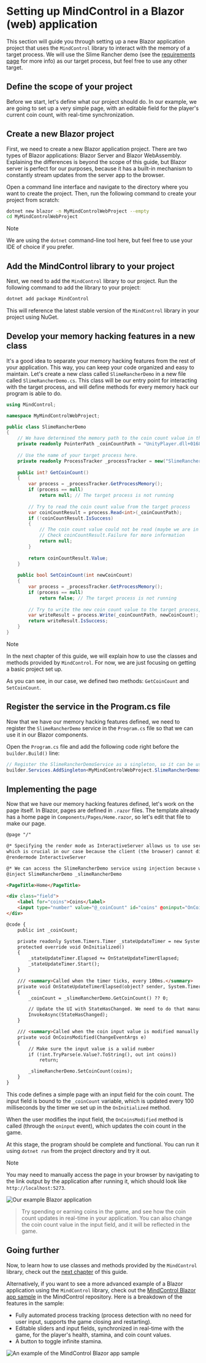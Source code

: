 ﻿# Setting up MindControl in a Blazor (web) application

This section will guide you through setting up a new Blazor application project that uses the `MindControl` library to interact with the memory of a target process. We will use the Slime Rancher demo (see the [requirements page](../guide-requirements.md) for more info) as our target process, but feel free to use any other target.

## Define the scope of your project

Before we start, let's define what our project should do. In our example, we are going to set up a very simple page, with an editable field for the player's current coin count, with real-time synchronization.

## Create a new Blazor project

First, we need to create a new Blazor application project. There are two types of Blazor applications: Blazor Server and Blazor WebAssembly. Explaining the differences is beyond the scope of this guide, but Blazor server is perfect for our purposes, because it has a built-in mechanism to constantly stream updates from the server app to the browser.

Open a command line interface and navigate to the directory where you want to create the project. Then, run the following command to create your project from scratch:

```bash
dotnet new blazor -n MyMindControlWebProject --empty
cd MyMindControlWebProject
```

> [!NOTE]
> We are using the `dotnet` command-line tool here, but feel free to use your IDE of choice if you prefer.

## Add the MindControl library to your project

Next, we need to add the `MindControl` library to our project. Run the following command to add the library to your project:

```bash
dotnet add package MindControl
```

This will reference the latest stable version of the `MindControl` library in your project using NuGet.

## Develop your memory hacking features in a new class

It's a good idea to separate your memory hacking features from the rest of your application. This way, you can keep your code organized and easy to maintain. Let's create a new class called `SlimeRancherDemo` in a new file called `SlimeRancherDemo.cs`. This class will be our entry point for interacting with the target process, and will define methods for every memory hack our program is able to do.

```csharp
using MindControl;

namespace MyMindControlWebProject;

public class SlimeRancherDemo
{
    // We have determined the memory path to the coin count value in the target process using Cheat Engine. See the tutorials in this guide to learn how to do this.
    private readonly PointerPath _coinCountPath = "UnityPlayer.dll+0168EEA0,8,100,28,20,80";
    
    // Use the name of your target process here.
    private readonly ProcessTracker _processTracker = new("SlimeRancher");
   
    public int? GetCoinCount()
    {
        var process = _processTracker.GetProcessMemory();
        if (process == null)
            return null; // The target process is not running
        
        // Try to read the coin count value from the target process
        var coinCountResult = process.Read<int>(_coinCountPath);
        if (!coinCountResult.IsSuccess)
        {
            // The coin count value could not be read (maybe we are in the main menu)
            // Check coinCountResult.Failure for more information
            return null;
        }
        
        return coinCountResult.Value;
    }
    
    public bool SetCoinCount(int newCoinCount)
    {
        var process = _processTracker.GetProcessMemory();
        if (process == null)
            return false; // The target process is not running
        
        // Try to write the new coin count value to the target process, and return true if successful
        var writeResult = process.Write(_coinCountPath, newCoinCount);
        return writeResult.IsSuccess;
    }
}
```

> [!NOTE]
> In the next chapter of this guide, we will explain how to use the classes and methods provided by `MindControl`. For now, we are just focusing on getting a basic project set up.

As you can see, in our case, we defined two methods: `GetCoinCount` and `SetCoinCount`.

## Register the service in the Program.cs file

Now that we have our memory hacking features defined, we need to register the `SlimeRancherDemo` service in the `Program.cs` file so that we can use it in our Blazor components.

Open the `Program.cs` file and add the following code right before the `builder.Build()` line:

```csharp
// Register the SlimeRancherDemoService as a singleton, so it can be used by multiple pages and components.
builder.Services.AddSingleton<MyMindControlWebProject.SlimeRancherDemo>();
```

## Implementing the page

Now that we have our memory hacking features defined, let's work on the page itself. In Blazor, pages are defined in `.razor` files. The template already has a home page in `Components/Pages/Home.razor`, so let's edit that file to make our page.

```html
@page "/"

@* Specifying the render mode as InteractiveServer allows us to use server-side rendering with interactive components,
which is crucial in our case because the client (the browser) cannot directly access the Slime Rancher game state. *@
@rendermode InteractiveServer

@* We can access the SlimeRancherDemo service using injection because we have registered it in the Program.cs file *@
@inject SlimeRancherDemo _slimeRancherDemo

<PageTitle>Home</PageTitle>

<div class="field">
    <label for="coins">Coins</label>
    <input type="number" value="@_coinCount" id="coins" @oninput="OnCoinsModified" />
</div>

@code {
    public int _coinCount;

    private readonly System.Timers.Timer _stateUpdateTimer = new System.Timers.Timer(TimeSpan.FromMilliseconds(100));
    protected override void OnInitialized()
    {
        _stateUpdateTimer.Elapsed += OnStateUpdateTimerElapsed;
        _stateUpdateTimer.Start();
    }

    /// <summary>Called when the timer ticks, every 100ms.</summary>
    private void OnStateUpdateTimerElapsed(object? sender, System.Timers.ElapsedEventArgs e)
    {
        _coinCount = _slimeRancherDemo.GetCoinCount() ?? 0;

        // Update the UI with StateHasChanged. We need to do that manually when new data comes from events or timers.
        InvokeAsync(StateHasChanged);
    }

    /// <summary>Called when the coin input value is modified manually.</summary>
    private void OnCoinsModified(ChangeEventArgs e)
    {
        // Make sure the input value is a valid number
        if (!int.TryParse(e.Value?.ToString(), out int coins))
            return;

        _slimeRancherDemo.SetCoinCount(coins);
    }
}
```

This code defines a simple page with an input field for the coin count. The input field is bound to the `_coinCount` variable, which is updated every 100 milliseconds by the timer we set up in the `OnInitialized` method.

When the user modifies the input field, the `OnCoinsModified` method is called (through the `oninput` event), which updates the coin count in the game.

At this stage, the program should be complete and functional. You can run it using `dotnet run` from the project directory and try it out.

> [!NOTE]
> You may need to manually access the page in your browser by navigating to the link output by the application after running it, which should look like `http://localhost:5273`.

![Our example Blazor application](../../images/ex-blazor-app-simple.png)

> Try spending or earning coins in the game, and see how the coin count updates in real-time in your application. You can also change the coin count value in the input field, and it will be reflected in the game.

## Going further

Now, to learn how to use classes and methods provided by the `MindControl` library, check out the [next chapter](../mcfeatures/attaching.md) of this guide.

Alternatively, if you want to see a more advanced example of a Blazor application using the `MindControl` library, check out the [MindControl Blazor app sample](https://github.com/Doublevil/mind-control/tree/main/samples/MindControl.Samples.SrDemoBlazorApp) in the MindControl repository. Here is a breakdown of the features in the sample:
- Fully automated process tracking (process detection with no need for user input, supports the game closing and restarting).
- Editable sliders and input fields, synchronized in real-time with the game, for the player's health, stamina, and coin count values.
- A button to toggle infinite stamina.

![An example of the MindControl Blazor app sample](../../images/ex-blazor-app-full.png)
